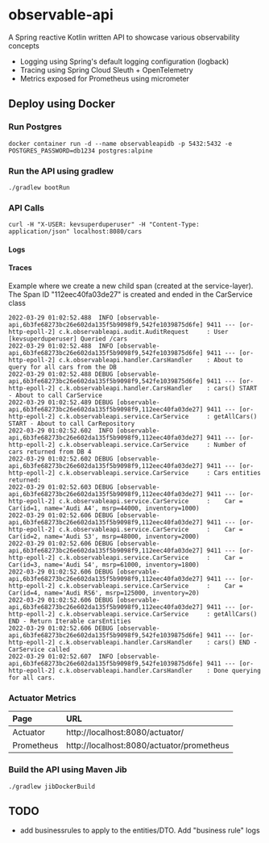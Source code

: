 # observable-api

A Spring reactive Kotlin written API to showcase various observability concepts

- Logging using Spring's default logging configuration (logback)
- Tracing using Spring Cloud Sleuth + OpenTelemetry
- Metrics exposed for Prometheus using micrometer

## Deploy using Docker

### Run Postgres

```shell
docker container run -d --name observableapidb -p 5432:5432 -e POSTGRES_PASSWORD=db1234 postgres:alpine
```

### Run the API using gradlew

```shell
./gradlew bootRun
```

### API Calls

```shell
curl -H "X-USER: kevsuperduperuser" -H "Content-Type: application/json" localhost:8080/cars
```

#### Logs

#### Traces

Example where we create a new child span (created at the service-layer). The Span ID "112eec40fa03de27" is created and ended in the CarService class

```shell
2022-03-29 01:02:52.488  INFO [observable-api,6b3fe68273bc26e602da135f5b9098f9,542fe1039875d6fe] 9411 --- [or-http-epoll-2] c.k.observableapi.audit.AuditRequest     : User [kevsuperduperuser] Queried /cars
2022-03-29 01:02:52.488  INFO [observable-api,6b3fe68273bc26e602da135f5b9098f9,542fe1039875d6fe] 9411 --- [or-http-epoll-2] c.k.observableapi.handler.CarsHandler    : About to query for all cars from the DB
2022-03-29 01:02:52.488 DEBUG [observable-api,6b3fe68273bc26e602da135f5b9098f9,542fe1039875d6fe] 9411 --- [or-http-epoll-2] c.k.observableapi.handler.CarsHandler    : cars() START - About to call CarService
2022-03-29 01:02:52.489 DEBUG [observable-api,6b3fe68273bc26e602da135f5b9098f9,112eec40fa03de27] 9411 --- [or-http-epoll-2] c.k.observableapi.service.CarService     : getAllCars() START - About to call CarRepository
2022-03-29 01:02:52.602  INFO [observable-api,6b3fe68273bc26e602da135f5b9098f9,112eec40fa03de27] 9411 --- [or-http-epoll-2] c.k.observableapi.service.CarService     : Number of cars returned from DB 4
2022-03-29 01:02:52.602 DEBUG [observable-api,6b3fe68273bc26e602da135f5b9098f9,112eec40fa03de27] 9411 --- [or-http-epoll-2] c.k.observableapi.service.CarService     : Cars entities returned:
2022-03-29 01:02:52.603 DEBUG [observable-api,6b3fe68273bc26e602da135f5b9098f9,112eec40fa03de27] 9411 --- [or-http-epoll-2] c.k.observableapi.service.CarService     :    Car = Car(id=1, name='Audi A4', msrp=44000, inventory=1000)
2022-03-29 01:02:52.606 DEBUG [observable-api,6b3fe68273bc26e602da135f5b9098f9,112eec40fa03de27] 9411 --- [or-http-epoll-2] c.k.observableapi.service.CarService     :    Car = Car(id=2, name='Audi S3', msrp=48000, inventory=2000)
2022-03-29 01:02:52.606 DEBUG [observable-api,6b3fe68273bc26e602da135f5b9098f9,112eec40fa03de27] 9411 --- [or-http-epoll-2] c.k.observableapi.service.CarService     :    Car = Car(id=3, name='Audi S4', msrp=61000, inventory=1800)
2022-03-29 01:02:52.606 DEBUG [observable-api,6b3fe68273bc26e602da135f5b9098f9,112eec40fa03de27] 9411 --- [or-http-epoll-2] c.k.observableapi.service.CarService     :    Car = Car(id=4, name='Audi RS6', msrp=125000, inventory=20)
2022-03-29 01:02:52.606 DEBUG [observable-api,6b3fe68273bc26e602da135f5b9098f9,112eec40fa03de27] 9411 --- [or-http-epoll-2] c.k.observableapi.service.CarService     : getAllCars() END - Return Iterable carsEntities
2022-03-29 01:02:52.606 DEBUG [observable-api,6b3fe68273bc26e602da135f5b9098f9,542fe1039875d6fe] 9411 --- [or-http-epoll-2] c.k.observableapi.handler.CarsHandler    : cars() END - CarService called
2022-03-29 01:02:52.607  INFO [observable-api,6b3fe68273bc26e602da135f5b9098f9,542fe1039875d6fe] 9411 --- [or-http-epoll-2] c.k.observableapi.handler.CarsHandler    : Done querying for all cars.
```

### Actuator Metrics

| Page        | URL                                       |
|:------------|:------------------------------------------|
| Actuator    | http://localhost:8080/actuator/           |
 | Prometheus  | http://localhost:8080/actuator/prometheus |

### Build the API using Maven Jib

```shell
./gradlew jibDockerBuild
```

## TODO

- add businessrules to apply to the entities/DTO. Add "business rule" logs